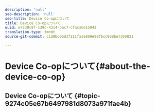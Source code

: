 ```yaml
---
description: 'null'
seo-description: 'null'
seo-title: Device Co-opについて
title: Device Co-opについて
uuid: e7239c8f-139d-4314-bac7-cfaca6e1b942
translation-type: tm+mt
source-git-commit: c1d0bc05d3f211fa3e899e98fbcc908be7399031

---
```



# Device Co-opについて{#about-the-device-co-op}

## Device Co-opについて {#topic-9274c05e67b6497981d8073a971fae4b}

